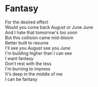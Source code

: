# Fantasy  

For the desired effect  
Would you come back August or June June  
And I hate that tomorrow's too soon  
But this collision came mid-bloom  
Better built to resume  
I'll see you August see you June  
I'm building higher than I can see  
I want fantasy  
Don't rest with the less  
I'm burning to impress  
It's deep in the middle of me  
I can be fantasy  
